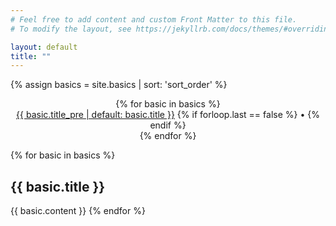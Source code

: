 ```yaml
---
# Feel free to add content and custom Front Matter to this file.
# To modify the layout, see https://jekyllrb.com/docs/themes/#overriding-theme-defaults

layout: default
title: ""
---
```


{% assign basics = site.basics | sort: 'sort_order' %}

<p align="center">
  {% for basic in basics %}
    <span style="display: inline-block;">
      <a href="#{{ basic.slug }}">{{ basic.title_pre | default: basic.title }}</a>
      {% if forloop.last == false %}
      &bull;
      {% endif %}
    </span>
  {% endfor %}
</p>

{% for basic in basics %}
  <h2 id="{{ basic.slug }}">{{ basic.title }}</h2>
  {{ basic.content }}
{% endfor %}

